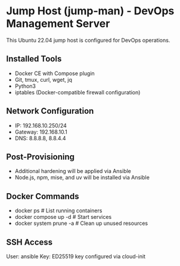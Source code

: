 # Jump Host (jump-man) - DevOps Management Server

This Ubuntu 22.04 jump host is configured for DevOps operations.

## Installed Tools

- Docker CE with Compose plugin
- Git, tmux, curl, wget, jq
- Python3
- iptables (Docker-compatible firewall configuration)

## Network Configuration

- IP: 192.168.10.250/24
- Gateway: 192.168.10.1
- DNS: 8.8.8.8, 8.8.4.4

## Post-Provisioning

- Additional hardening will be applied via Ansible
- Node.js, npm, mise, and uv will be installed via Ansible

## Docker Commands

- docker ps                     # List running containers
- docker compose up -d          # Start services
- docker system prune -a        # Clean up unused resources

## SSH Access

User: ansible
Key: ED25519 key configured via cloud-init
